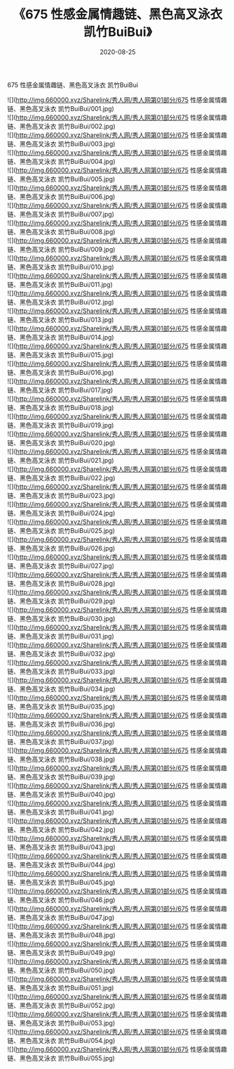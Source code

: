 ﻿---
layout: post
title:  《675 性感金属情趣链、黑色高叉泳衣 凯竹BuiBui》
date:   2020-08-25
img: http://img.660000.xyz/Sharelink/秀人网/秀人网第01部分/675 性感金属情趣链、黑色高叉泳衣 凯竹BuiBui/000.jpg
categories: [美女, 清纯, 唯美]
---

675 性感金属情趣链、黑色高叉泳衣 凯竹BuiBui

  ![](http://img.660000.xyz/Sharelink/秀人网/秀人网第01部分/675 性感金属情趣链、黑色高叉泳衣 凯竹BuiBui/001.jpg) <br> ![](http://img.660000.xyz/Sharelink/秀人网/秀人网第01部分/675 性感金属情趣链、黑色高叉泳衣 凯竹BuiBui/002.jpg) <br> ![](http://img.660000.xyz/Sharelink/秀人网/秀人网第01部分/675 性感金属情趣链、黑色高叉泳衣 凯竹BuiBui/003.jpg) <br> ![](http://img.660000.xyz/Sharelink/秀人网/秀人网第01部分/675 性感金属情趣链、黑色高叉泳衣 凯竹BuiBui/004.jpg) <br> ![](http://img.660000.xyz/Sharelink/秀人网/秀人网第01部分/675 性感金属情趣链、黑色高叉泳衣 凯竹BuiBui/005.jpg) <br> ![](http://img.660000.xyz/Sharelink/秀人网/秀人网第01部分/675 性感金属情趣链、黑色高叉泳衣 凯竹BuiBui/006.jpg) <br> ![](http://img.660000.xyz/Sharelink/秀人网/秀人网第01部分/675 性感金属情趣链、黑色高叉泳衣 凯竹BuiBui/007.jpg) <br> ![](http://img.660000.xyz/Sharelink/秀人网/秀人网第01部分/675 性感金属情趣链、黑色高叉泳衣 凯竹BuiBui/008.jpg) <br> ![](http://img.660000.xyz/Sharelink/秀人网/秀人网第01部分/675 性感金属情趣链、黑色高叉泳衣 凯竹BuiBui/009.jpg) <br> ![](http://img.660000.xyz/Sharelink/秀人网/秀人网第01部分/675 性感金属情趣链、黑色高叉泳衣 凯竹BuiBui/010.jpg) <br> ![](http://img.660000.xyz/Sharelink/秀人网/秀人网第01部分/675 性感金属情趣链、黑色高叉泳衣 凯竹BuiBui/011.jpg) <br> ![](http://img.660000.xyz/Sharelink/秀人网/秀人网第01部分/675 性感金属情趣链、黑色高叉泳衣 凯竹BuiBui/012.jpg) <br> ![](http://img.660000.xyz/Sharelink/秀人网/秀人网第01部分/675 性感金属情趣链、黑色高叉泳衣 凯竹BuiBui/013.jpg) <br> ![](http://img.660000.xyz/Sharelink/秀人网/秀人网第01部分/675 性感金属情趣链、黑色高叉泳衣 凯竹BuiBui/014.jpg) <br> ![](http://img.660000.xyz/Sharelink/秀人网/秀人网第01部分/675 性感金属情趣链、黑色高叉泳衣 凯竹BuiBui/015.jpg) <br> ![](http://img.660000.xyz/Sharelink/秀人网/秀人网第01部分/675 性感金属情趣链、黑色高叉泳衣 凯竹BuiBui/016.jpg) <br> ![](http://img.660000.xyz/Sharelink/秀人网/秀人网第01部分/675 性感金属情趣链、黑色高叉泳衣 凯竹BuiBui/017.jpg) <br> ![](http://img.660000.xyz/Sharelink/秀人网/秀人网第01部分/675 性感金属情趣链、黑色高叉泳衣 凯竹BuiBui/018.jpg) <br> ![](http://img.660000.xyz/Sharelink/秀人网/秀人网第01部分/675 性感金属情趣链、黑色高叉泳衣 凯竹BuiBui/019.jpg) <br> ![](http://img.660000.xyz/Sharelink/秀人网/秀人网第01部分/675 性感金属情趣链、黑色高叉泳衣 凯竹BuiBui/020.jpg) <br> ![](http://img.660000.xyz/Sharelink/秀人网/秀人网第01部分/675 性感金属情趣链、黑色高叉泳衣 凯竹BuiBui/021.jpg) <br> ![](http://img.660000.xyz/Sharelink/秀人网/秀人网第01部分/675 性感金属情趣链、黑色高叉泳衣 凯竹BuiBui/022.jpg) <br> ![](http://img.660000.xyz/Sharelink/秀人网/秀人网第01部分/675 性感金属情趣链、黑色高叉泳衣 凯竹BuiBui/023.jpg) <br> ![](http://img.660000.xyz/Sharelink/秀人网/秀人网第01部分/675 性感金属情趣链、黑色高叉泳衣 凯竹BuiBui/024.jpg) <br> ![](http://img.660000.xyz/Sharelink/秀人网/秀人网第01部分/675 性感金属情趣链、黑色高叉泳衣 凯竹BuiBui/025.jpg) <br> ![](http://img.660000.xyz/Sharelink/秀人网/秀人网第01部分/675 性感金属情趣链、黑色高叉泳衣 凯竹BuiBui/026.jpg) <br> ![](http://img.660000.xyz/Sharelink/秀人网/秀人网第01部分/675 性感金属情趣链、黑色高叉泳衣 凯竹BuiBui/027.jpg) <br> ![](http://img.660000.xyz/Sharelink/秀人网/秀人网第01部分/675 性感金属情趣链、黑色高叉泳衣 凯竹BuiBui/028.jpg) <br> ![](http://img.660000.xyz/Sharelink/秀人网/秀人网第01部分/675 性感金属情趣链、黑色高叉泳衣 凯竹BuiBui/029.jpg) <br> ![](http://img.660000.xyz/Sharelink/秀人网/秀人网第01部分/675 性感金属情趣链、黑色高叉泳衣 凯竹BuiBui/030.jpg) <br> ![](http://img.660000.xyz/Sharelink/秀人网/秀人网第01部分/675 性感金属情趣链、黑色高叉泳衣 凯竹BuiBui/031.jpg) <br> ![](http://img.660000.xyz/Sharelink/秀人网/秀人网第01部分/675 性感金属情趣链、黑色高叉泳衣 凯竹BuiBui/032.jpg) <br> ![](http://img.660000.xyz/Sharelink/秀人网/秀人网第01部分/675 性感金属情趣链、黑色高叉泳衣 凯竹BuiBui/033.jpg) <br> ![](http://img.660000.xyz/Sharelink/秀人网/秀人网第01部分/675 性感金属情趣链、黑色高叉泳衣 凯竹BuiBui/034.jpg) <br> ![](http://img.660000.xyz/Sharelink/秀人网/秀人网第01部分/675 性感金属情趣链、黑色高叉泳衣 凯竹BuiBui/035.jpg) <br> ![](http://img.660000.xyz/Sharelink/秀人网/秀人网第01部分/675 性感金属情趣链、黑色高叉泳衣 凯竹BuiBui/036.jpg) <br> ![](http://img.660000.xyz/Sharelink/秀人网/秀人网第01部分/675 性感金属情趣链、黑色高叉泳衣 凯竹BuiBui/037.jpg) <br> ![](http://img.660000.xyz/Sharelink/秀人网/秀人网第01部分/675 性感金属情趣链、黑色高叉泳衣 凯竹BuiBui/038.jpg) <br> ![](http://img.660000.xyz/Sharelink/秀人网/秀人网第01部分/675 性感金属情趣链、黑色高叉泳衣 凯竹BuiBui/039.jpg) <br> ![](http://img.660000.xyz/Sharelink/秀人网/秀人网第01部分/675 性感金属情趣链、黑色高叉泳衣 凯竹BuiBui/040.jpg) <br> ![](http://img.660000.xyz/Sharelink/秀人网/秀人网第01部分/675 性感金属情趣链、黑色高叉泳衣 凯竹BuiBui/041.jpg) <br> ![](http://img.660000.xyz/Sharelink/秀人网/秀人网第01部分/675 性感金属情趣链、黑色高叉泳衣 凯竹BuiBui/042.jpg) <br> ![](http://img.660000.xyz/Sharelink/秀人网/秀人网第01部分/675 性感金属情趣链、黑色高叉泳衣 凯竹BuiBui/043.jpg) <br> ![](http://img.660000.xyz/Sharelink/秀人网/秀人网第01部分/675 性感金属情趣链、黑色高叉泳衣 凯竹BuiBui/044.jpg) <br> ![](http://img.660000.xyz/Sharelink/秀人网/秀人网第01部分/675 性感金属情趣链、黑色高叉泳衣 凯竹BuiBui/045.jpg) <br> ![](http://img.660000.xyz/Sharelink/秀人网/秀人网第01部分/675 性感金属情趣链、黑色高叉泳衣 凯竹BuiBui/046.jpg) <br> ![](http://img.660000.xyz/Sharelink/秀人网/秀人网第01部分/675 性感金属情趣链、黑色高叉泳衣 凯竹BuiBui/047.jpg) <br> ![](http://img.660000.xyz/Sharelink/秀人网/秀人网第01部分/675 性感金属情趣链、黑色高叉泳衣 凯竹BuiBui/048.jpg) <br> ![](http://img.660000.xyz/Sharelink/秀人网/秀人网第01部分/675 性感金属情趣链、黑色高叉泳衣 凯竹BuiBui/049.jpg) <br> ![](http://img.660000.xyz/Sharelink/秀人网/秀人网第01部分/675 性感金属情趣链、黑色高叉泳衣 凯竹BuiBui/050.jpg) <br> ![](http://img.660000.xyz/Sharelink/秀人网/秀人网第01部分/675 性感金属情趣链、黑色高叉泳衣 凯竹BuiBui/051.jpg) <br> ![](http://img.660000.xyz/Sharelink/秀人网/秀人网第01部分/675 性感金属情趣链、黑色高叉泳衣 凯竹BuiBui/052.jpg) <br> ![](http://img.660000.xyz/Sharelink/秀人网/秀人网第01部分/675 性感金属情趣链、黑色高叉泳衣 凯竹BuiBui/053.jpg) <br> ![](http://img.660000.xyz/Sharelink/秀人网/秀人网第01部分/675 性感金属情趣链、黑色高叉泳衣 凯竹BuiBui/054.jpg) <br> ![](http://img.660000.xyz/Sharelink/秀人网/秀人网第01部分/675 性感金属情趣链、黑色高叉泳衣 凯竹BuiBui/055.jpg) <br>